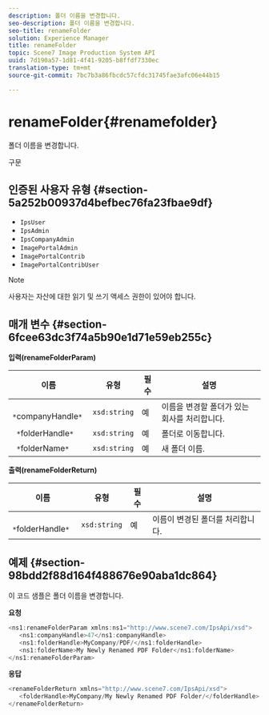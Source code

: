 ```yaml
---
description: 폴더 이름을 변경합니다.
seo-description: 폴더 이름을 변경합니다.
seo-title: renameFolder
solution: Experience Manager
title: renameFolder
topic: Scene7 Image Production System API
uuid: 7d190a57-1d81-4f41-9205-b8ffdf7330ec
translation-type: tm+mt
source-git-commit: 7bc7b3a86fbcdc57cfdc31745fae3afc06e44b15

---
```



# renameFolder{#renamefolder}

폴더 이름을 변경합니다.

구문

## 인증된 사용자 유형 {#section-5a252b00937d4befbec76fa23fbae9df}

* `IpsUser`
* `IpsAdmin`
* `IpsCompanyAdmin`
* `ImagePortalAdmin`
* `ImagePortalContrib`
* `ImagePortalContribUser`

>[!NOTE]
>
>사용자는 자산에 대한 읽기 및 쓰기 액세스 권한이 있어야 합니다.

## 매개 변수 {#section-6fcee63dc3f74a5b90e1d71e59eb255c}

**입력(renameFolderParam)**

| 이름 | 유형 | 필수 | 설명 |
|---|---|---|---|
| ` *`companyHandle`*` | `xsd:string` | 예 | 이름을 변경할 폴더가 있는 회사를 처리합니다. |
| ` *`folderHandle`*` | `xsd:string` | 예 | 폴더로 이동합니다. |
| ` *`folderName`*` | `xsd:string` | 예 | 새 폴더 이름. |

**출력(renameFolderReturn)**

| 이름 | 유형 | 필수 | 설명 |
|---|---|---|---|
| ` *`folderHandle`*` | `xsd:string` | 예 | 이름이 변경된 폴더를 처리합니다. |

## 예제 {#section-98bdd2f88d164f488676e90aba1dc864}

이 코드 샘플은 폴더 이름을 변경합니다.

**요청**

```java
<ns1:renameFolderParam xmlns:ns1="http://www.scene7.com/IpsApi/xsd">
   <ns1:companyHandle>47</ns1:companyHandle>
   <ns1:folderHandle>MyCompany/PDF/</ns1:folderHandle>
   <ns1:folderName>My Newly Renamed PDF Folder</ns1:folderName>
</ns1:renameFolderParam>
```

**응답**

```java
<renameFolderReturn xmlns="http://www.scene7.com/IpsApi/xsd">
   <folderHandle>MyCompany/My Newly Renamed PDF Folder/</folderHandle>
</renameFolderReturn>
```

